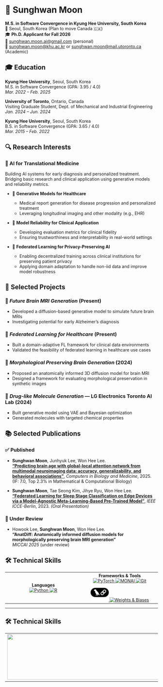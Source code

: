 # 🧠 Sunghwan Moon

**M.S. in Software Convergence in Kyung Hee University, South Korea**  
📍 Seoul, South Korea (Plan to move Canada 🇨🇦)  
🎓 **Ph.D. Applicant for Fall 2026**    
📧 sunghwan.moon.ai@gmail.com (personal)   
📧 sunghwan.moon@khu.ac.kr or sunghwan.moon@mail.utoronto.ca (Academic)   


## 🎓 Education

**Kyung Hee University**, Seoul, South Korea  
  M.S. in Software Convergence (GPA: 3.95 / 4.0)  
  *Mar. 2022 – Feb. 2025*

**University of Toronto**, Ontario, Canada  
  Visiting Graduate Student, Dept. of Mechanical and Industrial Engineering  
  *Jan. 2024 – Jun. 2024*


**Kyung Hee University**, Seoul, South Korea  
  B.S. in Software Convergence (GPA: 3.65 / 4.0)  
  *Mar. 2015 – Feb. 2022*


## 🔍 Research Interests

### 🧬 AI for Translational Medicine  
Building AI systems for early diagnosis and personalized treatment.  
Bridging basic research and clinical application using generative models and reliability metrics.

- 📄 **Generative Models for Healthcare**
  - Medical report generation for disease progression and personalized treatment
  - Leveraging longitudinal imaging and other modality (e.g., EHR)

- 🏥 **Model Reliability for Clinical Application**
  - Developing evaluation metrics for clinical fidelity
  - Ensuring trustworthiness and interpretability in real-world settings

- 🔐 **Federated Learning for Privacy-Preserving AI**
  - Enabling decentralized training across clinical institutions for preserving patient privacy
  - Applying domain adaptation to handle non-iid data and improve model robustness

## 🧪 Selected Projects

### 🧠 *Future Brain MRI Generation* (Present)  
- Developed a diffusion-based generative model to simulate future brain MRIs  
- Investigating potential for early Alzheimer’s diagnosis

### 🔐 *Federated Learning for Healthcare* (Present)
- Built a domain-adaptive FL framework for clinical data environments
- Validated the feasibility of federated learning in healthcare use cases

### 🧊 *Morphological Preserving Brain Generation* (2024) 
- Proposed an anatomically informed 3D diffusion model for brain MRI  
- Designed a framework for evaluating morphological preservation in synthetic images 

### 🧪 *Drug-like Molecule Generation* — LG Electronics Toronto AI Lab (2024)  
- Built generative model using VAE and Bayesian optimization  
- Generated molecules with targeted chemical properties


## 📚 Selected Publications

### ✅ Published

- **Sunghwan Moon**, Junhyuk Lee, Won Hee Lee.  
  [**“Predicting brain age with global-local attention network from multimodal neuroimaging data: accuracy, generalizability, and behavioral associations”**](https://www.sciencedirect.com/science/article/abs/pii/S0010482524014963), *Computers in Biology and Medicine*, 2025.  
  (IF: 7.0, Top 2.3% in Mathematical & Computational Biology)    

- **Sunghwan Moon**, Tae Seong Kim, Jihye Ryu, Won Hee Lee.  
  [**“Federated Learning for Sleep Stage Classification on Edge Devices via a Model-Agnostic Meta-Learning-Based Pre-Trained Model”**](https://ieeexplore.ieee.org/abstract/document/10375664), *IEEE ICCE-Berlin*, 2023. *(Oral Presentation)*  

### 📝 Under Review

- Howook Lee, **Sunghwan Moon**, Won Hee Lee.  
  **“AnatDiff: Anatomically informed diffusion models for morphologically preserving brain MRI generation”**  
  *MICCAI 2025* (under review)  


## 🛠 Technical Skills

<table>
  <tr>
    <td align="center" width="50%">
      <strong>Languages</strong><br/>
      <a href="https://www.python.org/" target="_blank">
        <img src="https://www.vectorlogo.zone/logos/python/python-icon.svg" alt="Python" width="60" height="60"/>
      </a>
      <a href="https://www.r-project.org/" target="_blank">
        <img src="https://www.vectorlogo.zone/logos/r-project/r-project-icon.svg" alt="R" width="60" height="60"/>
      </a>
    </td>
    <td align="center" width="50%">
      <strong>Frameworks & Tools</strong><br/>
      <a href="https://pytorch.org/" target="_blank">
        <img src="https://www.vectorlogo.zone/logos/pytorch/pytorch-icon.svg" alt="PyTorch" width="60" height="60"/>
      </a>
      <a href="https://github.com/Project-MONAI/MONAI" target="_blank">
        <img src="https://avatars.githubusercontent.com/u/56449156?s=48&v=4" alt="MONAI" width="60" height="60"/>
      </a>
      <a href="https://git-scm.com/" target="_blank">
        <img src="https://www.vectorlogo.zone/logos/git-scm/git-scm-icon.svg" alt="Git" width="60" height="60"/>
      </a>
      <a href="https://www.langchain.com/" target="_blank">
        <img src="https://raw.githubusercontent.com/simple-icons/simple-icons/develop/icons/langchain.svg" alt="LangChain" width="60" height="60"/>
      </a>
      <a href="https://wandb.ai/" target="_blank">
        <img src="https://www.vectorlogo.zone/logos/wandbai/wandbai-icon.svg" alt="Weights & Biases" width="60" height="60"/>
      </a>
    </td>
  </tr>
</table>

---
## 🛠 Technical Skills

<table>
  <tr>
    <td>
      <img src="https://github-readme-stats.vercel.app/api?username=sunghwanism&count_private=true&hide=issues,contribs&show_icons=true&theme=dark" width="515" height="150"/>
    </td>
    <td>
      <img src="https://github-readme-stats.vercel.app/api/top-langs/?username=sunghwanism&layout=compact&theme=dark" width="300"/>
    </td>
  </tr>
</table>  
